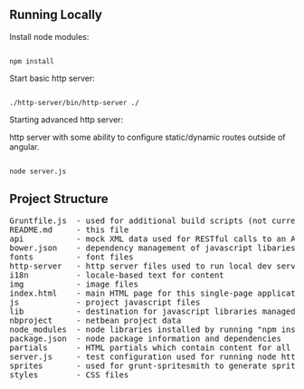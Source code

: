 Running Locally
---------------

Install node modules:

<code>
npm install
</code>

Start basic http server:

<code>
./http-server/bin/http-server ./
</code>

Starting advanced http server:

http server with some ability to configure static/dynamic routes
outside of angular.

<code>
node server.js
</code>


Project Structure
-----------------

<pre>
Gruntfile.js  - used for additional build scripts (not currently used)
README.md     - this file
api           - mock XML data used for RESTful calls to an API server
bower.json    - dependency management of javascript libaries
fonts         - font files
http-server   - http server files used to run local dev server
i18n          - locale-based text for content
img           - image files
index.html    - main HTML page for this single-page application
js            - project javascript files
lib           - destination for javascript libraries managed by bower
nbproject     - netbean project data
node_modules  - node libraries installed by running "npm install"
package.json  - node package information and dependencies
partials      - HTML partials which contain content for all views and dialogs
server.js     - test configuration used for running node http server above
sprites       - used for grunt-spritesmith to generate sprite maps (not currently used)
styles        - CSS files
</pre>
